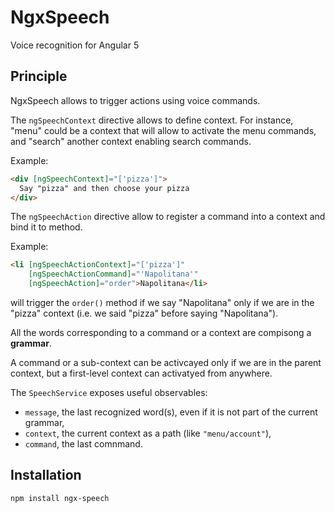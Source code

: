 # NgxSpeech

Voice recognition for Angular 5

## Principle

NgxSpeech allows to trigger actions using voice commands.

The `ngSpeechContext` directive allows to define context. For instance, "menu" could be a context that will allow to activate the menu commands, and "search" another context enabling search commands.

Example:

```html
<div [ngSpeechContext]="['pizza']">
  Say "pizza" and then choose your pizza
</div>
```

The `ngSpeechAction` directive allow to register a command into a context and bind it to method.

Example:

```html
<li [ngSpeechActionContext]="['pizza']"
    [ngSpeechActionCommand]="'Napolitana'"
    [ngSpeechAction]="order">Napolitana</li>
```

will trigger the `order()` method if we say "Napolitana" only if we are in the "pizza" context (i.e. we said "pizza" before saying "Napolitana").

All the words corresponding to a command or a context are compisong a **grammar**.

A command or a sub-context can be activcayed only if we are in the parent context, but a first-level context can activatyed from anywhere.

The `SpeechService` exposes useful observables:

- `message`, the last recognized word(s), even if it is not part of the current grammar,
- `context`, the current context as a path (like `"menu/account"`),
- `command`, the last comnmand.

## Installation

```
npm install ngx-speech
```